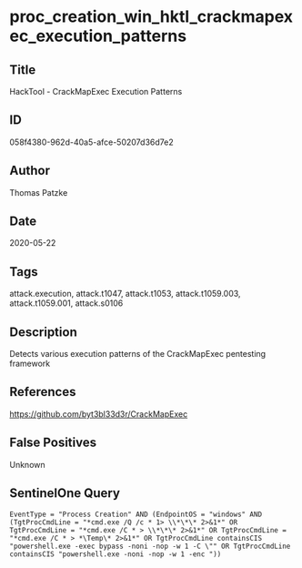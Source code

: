 # proc_creation_win_hktl_crackmapexec_execution_patterns

## Title
HackTool - CrackMapExec Execution Patterns

## ID
058f4380-962d-40a5-afce-50207d36d7e2

## Author
Thomas Patzke

## Date
2020-05-22

## Tags
attack.execution, attack.t1047, attack.t1053, attack.t1059.003, attack.t1059.001, attack.s0106

## Description
Detects various execution patterns of the CrackMapExec pentesting framework

## References
https://github.com/byt3bl33d3r/CrackMapExec

## False Positives
Unknown

## SentinelOne Query
```
EventType = "Process Creation" AND (EndpointOS = "windows" AND (TgtProcCmdLine = "*cmd.exe /Q /c * 1> \\*\*\* 2>&1*" OR TgtProcCmdLine = "*cmd.exe /C * > \\*\*\* 2>&1*" OR TgtProcCmdLine = "*cmd.exe /C * > *\Temp\* 2>&1*" OR TgtProcCmdLine containsCIS "powershell.exe -exec bypass -noni -nop -w 1 -C \"" OR TgtProcCmdLine containsCIS "powershell.exe -noni -nop -w 1 -enc "))

```